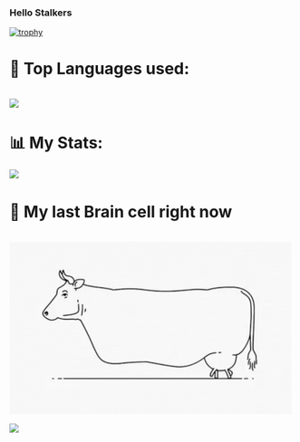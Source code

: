 ### Hello Stalkers 

[![trophy](https://github-profile-trophy.vercel.app/?username=unreasonable2003&rank=SECRET,A,C,AAA)](https://github.com/ryo-ma/github-profile-trophy)
<br>

<h1>🔭 Top Languages used:</h1>
<br>
  <img class="img" src="https://github-readme-stats.vercel.app/api/top-langs/?username=unreasonable2003&theme=radical)" />
 <br>
 <h1>📊 My Stats:</h1>
 <img class="img" src="https://github-readme-stats.vercel.app/api?username=unreasonable2003&show_icons=true&theme=radical" />
 <br>
 <h1>🧠 My last Brain cell right now</h1>
 <br>
<div style="display: flex; flex-direction: row; gap = 20px;">
  <img class="img" src="https://github.com/unreasonable2003/unreasonable2003/blob/main/cow-udder.gif" />
</div>
<br>
 
<div style="display: flex; flex-direction: row; text-align: center;">
  <img class="img" src="https://komarev.com/ghpvc/?username=unreasonable2003&color=green" />
</div>


<!--
**unreasonable2003/unreasonable2003** is a ✨ _special_ ✨ repository because its `README.md` (this file) appears on your GitHub profile.

Here are some ideas to get you started:

- 🔭 I’m currently working on ...
- 🌱 I’m currently learning ...
- 👯 I’m looking to collaborate on ...
- 🤔 I’m looking for help with ...
- 💬 Ask me about ...
- 📫 How to reach me: ...
- 😄 Pronouns: ...
- ⚡ Fun fact: ...
-->
